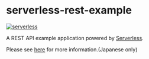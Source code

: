# serverless-rest-example

[![serverless](http://public.serverless.com/badges/v3.svg)](http://www.serverless.com)

A REST API example application powered by [Serverless](https://serverless.com).

Please see [here](http://qiita.com/yurano/items/8eeb18b3eb842dcdeb89) for more information.(Japanese only)
